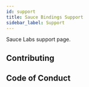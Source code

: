 ```yaml
---
id: support
title: Sauce Bindings Support
sidebar_label: Support
---
```


Sauce Labs support page.

## Contributing

## Code of Conduct